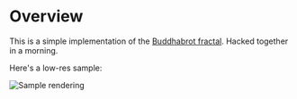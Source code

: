 Overview
========

This is a simple implementation of the [Buddhabrot fractal](http://en.wikipedia.org/wiki/Buddhabrot). Hacked together in a morning. 

Here's a low-res sample:

![Sample rendering](https://github.com/mcfunley/buddhabrot/raw/master/sample.png)